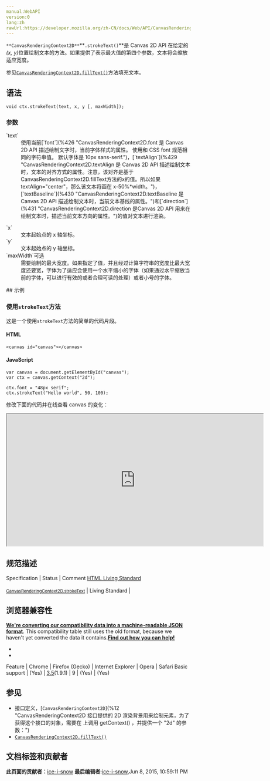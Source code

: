 ```yaml
---
manual:WebAPI
version:0
lang:zh
rawUrl:https://developer.mozilla.org/zh-CN/docs/Web/API/CanvasRenderingContext2D/strokeText
---
```






`**CanvasRenderingContext2D**`**`.strokeText()`**是 Canvas 2D API 在给定的<em>(x, y)</em>位置绘制文本的方法。如果提供了表示最大值的第四个参数，文本将会缩放适应宽度。



参见[`CanvasRenderingContext2D.fillText()`](%424 "CanvasRenderingContext2D.fillText() 是 Canvas 2D API 在 (x, y)位置填充文本的方法。如果选项的第四个参数提供了最大宽度，文本会进行缩放以适应最大宽度。")方法填充文本。


## 语法<a name="语法"></a>

```
void ctx.strokeText(text, x, y [, maxWidth]);

```

### 参数<a name="参数"></a>
<dl><dt id=''>`text`</dt><dd>使用当前[`font`](%426 "CanvasRenderingContext2D.font 是 Canvas 2D API 描述绘制文字时，当前字体样式的属性。 使用和 CSS font 规范相同的字符串值。 默认字体是 10px sans-serif.")，[`textAlign`](%429 "CanvasRenderingContext2D.textAlign 是 Canvas 2D API 描述绘制文本时，文本的对齐方式的属性。注意，该对齐是基于CanvasRenderingContext2D.fillText方法的x的值。所以如果textAlign="center"，那么该文本将画在 x-50%*width。")，[`textBaseline`](%430 "CanvasRenderingContext2D.textBaseline 是 Canvas 2D API 描述绘制文本时，当前文本基线的属性。")和[`direction`](%431 "CanvasRenderingContext2D.direction 是Canvas 2D API 用来在绘制文本时，描述当前文本方向的属性。")的值对文本进行渲染。</dd></dl><dl><dt id=''>`x`</dt><dd>文本起始点的 x 轴坐标。</dd><dt id=''>`y`</dt><dd>文本起始点的 y 轴坐标。</dd><dt id=''>`maxWidth`可选</dt><dd>需要绘制的最大宽度。如果指定了值，并且经过计算字符串的宽度比最大宽度还要宽，字体为了适应会使用一个水平缩小的字体（如果通过水平缩放当前的字体，可以进行有效的或者合理可读的处理）或者小号的字体。</dd></dl>
## 示例<a name="示例"></a>

### 使用`strokeText`方法<a name="使用_strokeText_方法"></a>


这是一个使用`strokeText`方法的简单的代码片段。


#### HTML<a name="HTML"></a>

```
<canvas id="canvas"></canvas>
```

#### JavaScript<a name="JavaScript"></a>

```
var canvas = document.getElementById("canvas");
var ctx = canvas.getContext("2d");

ctx.font = "48px serif";
ctx.strokeText("Hello world", 50, 100); 

```


修改下面的代码并在线查看 canvas 的变化：



<iframe src='https://mdn.mozillademos.org/zh-CN/docs/Web/API/CanvasRenderingContext2D/strokeText$samples/Playable_code?revision=814171' width='700' height='360'></iframe>



## 规范描述<a name="规范描述"></a>
Specification | Status | Comment 
[HTML Living Standard<br></br><small>CanvasRenderingContext2D.strokeText</small>](%23639 "") | Living Standard |  


## 浏览器兼容性<a name="浏览器兼容性"></a>


**[We&#39;re converting our compatibility data into a machine-readable JSON format](%3344 "")**. This compatibility table still uses the old format, because we haven&#39;t yet converted the data it contains.**[Find out how you can help!](%3392 "")**


* 
* 
Feature | Chrome | Firefox (Gecko) | Internet Explorer | Opera | Safari 
Basic support | (Yes) | [3.5](%3393 "Released on 2009-06-30.")(1.9.1) | 9 | (Yes) | (Yes) 




## 参见<a name="参见"></a>

* 接口定义，[`CanvasRenderingContext2D`](%12 "CanvasRenderingContext2D 接口提供的 2D 渲染背景用来绘制<canvas>元素，为了获得这个接口的对象，需要在 <canvas> 上调用 getContext() ，并提供一个 "2d" 的参数：")
* [`CanvasRenderingContext2D.fillText()`](%424 "CanvasRenderingContext2D.fillText() 是 Canvas 2D API 在 (x, y)位置填充文本的方法。如果选项的第四个参数提供了最大宽度，文本会进行缩放以适应最大宽度。")



## 文档标签和贡献者
**此页面的贡献者：**[ice-i-snow](%4741 "")
**最后编辑者:**[ice-i-snow](%4741 ""),<time>Jun 8, 2015, 10:59:11 PM</time>


